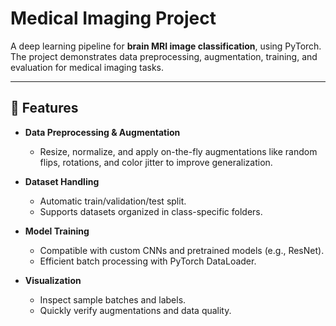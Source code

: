 # Medical Imaging Project

A deep learning pipeline for **brain MRI image classification**, using PyTorch. The project demonstrates data preprocessing, augmentation, training, and evaluation for medical imaging tasks.

---

## 🚀 Features

- **Data Preprocessing & Augmentation**
  - Resize, normalize, and apply on-the-fly augmentations like random flips, rotations, and color jitter to improve generalization.
  
- **Dataset Handling**
  - Automatic train/validation/test split.
  - Supports datasets organized in class-specific folders.

- **Model Training**
  - Compatible with custom CNNs and pretrained models (e.g., ResNet).
  - Efficient batch processing with PyTorch DataLoader.

- **Visualization**
  - Inspect sample batches and labels.
  - Quickly verify augmentations and data quality.
